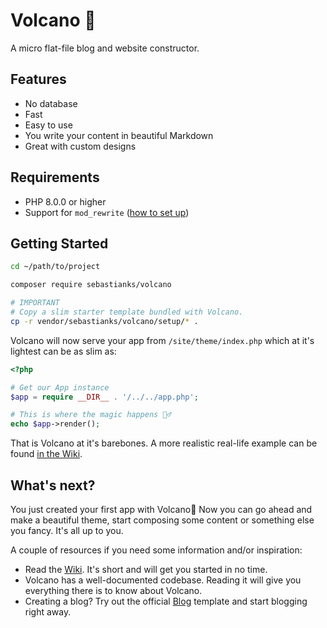 # Volcano 🌋

A micro flat-file blog and website constructor.

## Features

- No database
- Fast
- Easy to use
- You write your content in beautiful Markdown
- Great with custom designs

## Requirements

- PHP 8.0.0 or higher
- Support for `mod_rewrite` ([how to set up](https://www.digitalocean.com/community/tutorials/how-to-set-up-mod_rewrite))

## Getting Started

```bash
cd ~/path/to/project

composer require sebastianks/volcano

# IMPORTANT
# Copy a slim starter template bundled with Volcano.
cp -r vendor/sebastianks/volcano/setup/* .
```

Volcano will now serve your app from `/site/theme/index.php` which at it's lightest can be as slim as:

```php
<?php

# Get our App instance
$app = require __DIR__ . '/../../app.php';

# This is where the magic happens 🧙‍♂️
echo $app->render();
```

That is Volcano at it's barebones. A more realistic real-life example can be found [in the Wiki](https://github.com/sebastianks/volcano/wiki/The-Simple-Starter).

## What's next?

You just created your first app with Volcano🎉 Now you can go ahead and make a beautiful theme, start composing some content or something else you fancy. It's all up to you.

A couple of resources if you need some information and/or inspiration:

- Read the [Wiki](https://github.com/sebastianks/volcano/wiki/Home%F0%9F%8C%8B). It's short and will get you started in no time.
- Volcano has a well-documented codebase. Reading it will give you everything there is to know about Volcano.
- Creating a blog? Try out the official [Blog](https://github.com/sebastianks/volcano-blog-template) template and start blogging right away.
